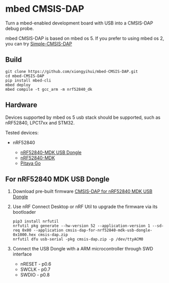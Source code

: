 mbed CMSIS-DAP
==============

Turn a mbed-enabled development board with USB into a CMSIS-DAP debug probe.

mbed CMSIS-DAP is based on mbed os 5. If you prefer to using mbed os 2, you can try [Simple-CMSIS-DAP](https://os.mbed.com/users/va009039/code/Simple-CMSIS-DAP/)


## Build
```
git clone https://github.com/xiongyihui/mbed-CMSIS-DAP.git
cd mbed-CMSIS-DAP
pip install mbed-cli
mbed deploy
mbed compile -t gcc_arm -m nrf52840_dk
```

## Hardware
Devices supported by mbed os 5 usb stack should be supported, such as nRF52840, LPC17xx and STM32.

Tested devices:

+   nRF52840

    + [nRF52840-MDK USB Dongle](https://wiki.makerdiary.com/nrf52840-mdk-usb-dongle/)
    + [nRF52840-MDK ](https://wiki.makerdiary.com/nrf52840-mdk/)
    + [Pitaya Go](https://wiki.makerdiary.com/pitaya-go/)

## For nRF52840 MDK USB Dongle
1.  Download pre-built firmware [CMSIS-DAP for nRF52840 MDK USB Dongle](cmsis-dap-for-nrf52840-mdk-usb-dongle-0x1000.hex)
2.  Use nRF Connect Desktop or nRF Util to upgrade the firmware via its bootloader

    ```
    pip3 install nrfutil
    nrfutil pkg generate --hw-version 52 --application-version 1 --sd-req 0x00 --application cmsis-dap-for-nrf52840-mdk-usb-dongle-0x1000.hex cmsis-dap.zip
    nrfutil dfu usb-serial -pkg cmsis-dap.zip -p /dev/ttyACM0
    ```

3. Connect the USB Dongle with a ARM microcontroller through SWD interface

    + nRESET - p0.6
    + SWCLK - p0.7
    + SWDIO - p0.8

